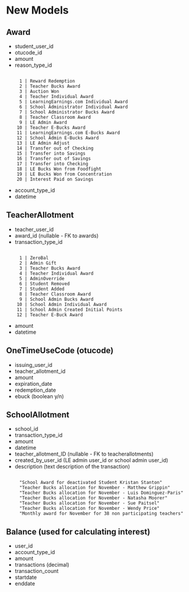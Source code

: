 # New Models

## Award
 * student\_user_id
 * otucode_id
 * amount
 * reason\_type_id
<pre><code>
     1 | Reward Redemption
     2 | Teacher Bucks Award
     3 | Auction Won
     4 | Teacher Individual Award
     5 | LearningEarnings.com Individual Award
     6 | School Administrator Individual Award
     7 | School Administrator Bucks Award
     8 | Teacher Classroom Award
     9 | LE Admin Award
    10 | Teacher E-Bucks Award
    11 | LearningEarnings.com E-Bucks Award
    12 | School Admin E-Bucks Award
    13 | LE Admin Adjust
    14 | Transfer out of Checking
    15 | Transfer into Savings
    16 | Transfer out of Savings
    17 | Transfer into Checking
    18 | LE Bucks Won from Foodfight
    19 | LE Bucks Won from Concentration
    20 | Interest Paid on Savings
</code></pre>
 * account\_type_id
 * datetime

## TeacherAllotment
 * teacher\_user_id
 * award_id (nullable - FK to awards)
 * transaction\_type_id
<pre><code>
     1 | ZeroBal
     2 | Admin Gift
     3 | Teacher Bucks Award
     4 | Teacher Individual Award
     5 | AdminOverride
     6 | Student Removed
     7 | Student Added
     8 | Teacher Classroom Award
     9 | School Admin Bucks Award
    10 | School Admin Individual Award
    11 | School Admin Created Initial Points
    12 | Teacher E-Buck Award
</code></pre>
 * amount
 * datetime

## OneTimeUseCode (otucode)
 * issuing\_user_id
 * teacher\_allotment_id
 * amount
 * expiration_date
 * redemption_date
 * ebuck (boolean y/n)

## SchoolAllotment
 * school_id
 * transaction\_type_id
 * amount
 * datetime
 * teacher\_allotment_ID (nullable - FK to teacherallotments)
 * created\_by\_user\_id (LE admin user\_id or school admin user\_id)
 * description (text description of the transaction)
<pre><code>
     "School Award for deactivated Student Kristan Stanton"
     "Teacher Bucks allocation for November - Matthew Grippin"
     "Teacher Bucks allocation for November - Luis Dominguez-Paris"
     "Teacher Bucks allocation for November - Natasha Moorer"
     "Teacher Bucks allocation for November - Sue Paitsel"
     "Teacher Bucks allocation for November - Wendy Price"
     "Monthly award for November for 38 non participating teachers"
</code></pre>
## Balance (used for calculating interest)
 * user_id
 * account\_type_id
 * amount
 * transactions (decimal)
 * transaction_count
 * startdate
 * enddate
